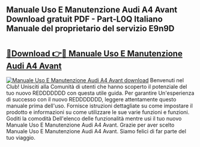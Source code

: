 ## Manuale Uso E Manutenzione Audi A4 Avant Download gratuit PDF - Part-L0Q Italiano Manuale del proprietario del servizio E9n9D

# <h2><a href="http://dfb4h9.blite.top/?on=Manuale+Uso+E+Manutenzione+Audi+A4+Avant">🔗Download 👉🔴 Manuale Uso E Manutenzione Audi A4 Avant</a></h2>

[![Manuale Uso E Manutenzione Audi A4 Avant download](https://i.imgur.com/lujVjoI.png)](http://dfb4h9.blite.top/?on=Manuale+Uso+E+Manutenzione+Audi+A4+Avant)
Benvenuti nel Club! Unisciti alla Comunità di utenti che hanno scoperto il potenziale del tuo nuovo REDDDDDDD con questa utile guida. Per garantire Un'esperienza di successo con il nuovo REDDDDDDD, leggere attentamente questo manuale prima dell'uso. Fornisce istruzioni dettagliate su come impostare il prodotto e informazioni su come utilizzare le sue varie funzioni e funzioni. Goditi la comodità Dell'elenco delle funzionalità mentre usi il tuo nuovo Manuale Uso E Manutenzione Audi A4 Avant. Grazie per aver scelto Manuale Uso E Manutenzione Audi A4 Avant. Siamo felici di far parte del tuo viaggio.
